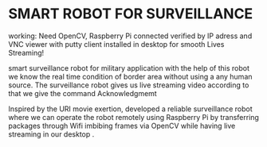 # SMART ROBOT FOR SURVEILLANCE

working: Need OpenCV, Raspberry Pi connected verified by IP adress and VNC viewer with putty client installed in desktop for smooth Lives Streaming!

smart surveillance robot for military application with the help of this robot we know the real time condition of border area without using a any human source. The surveillance robot gives us live streaming video according to that we give the command
Acknowledgmemt 

Inspired by the URI movie exertion, developed a reliable surveillance robot where we can operate the robot remotely using Raspberry Pi by transferring packages through Wifi imbibing frames via OpenCV while having live streaming in our desktop . 
